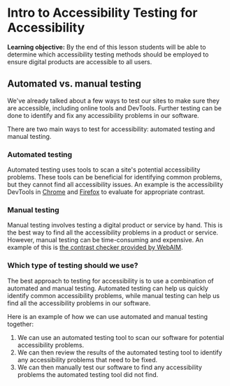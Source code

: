<h1>
  <span class="headline">Intro to Accessibility</span>
  <span class="subhead">Testing for Accessibility</span>
</h1>

**Learning objective:** By the end of this lesson students will be able to determine which accessibility testing methods should be employed to ensure digital products are accessible to all users.

## Automated vs. manual testing

We've already talked about a few ways to test our sites to make sure they are accessible, including online tools and DevTools. Further testing can be done to identify and fix any accessibility problems in our software.

There are two main ways to test for accessibility: automated testing and manual testing.

### Automated testing

Automated testing uses tools to scan a site's potential accessibility problems. These tools can be beneficial for identifying common problems, but they cannot find all accessibility issues. An example is the accessibility DevTools in [Chrome](https://developer.chrome.com/docs/devtools/accessibility/contrast/) and [Firefox](https://firefox-source-docs.mozilla.org/devtools-user/accessibility_inspector/) to evaluate for appropriate contrast.

### Manual testing

Manual testing involves testing a digital product or service by hand. This is the best way to find all the accessibility problems in a product or service. However, manual testing can be time-consuming and expensive. An example of this is [the contrast checker provided by WebAIM](https://webaim.org/resources/contrastchecker/).

### Which type of testing should we use?

The best approach to testing for accessibility is to use a combination of automated and manual testing. Automated testing can help us quickly identify common accessibility problems, while manual testing can help us find all the accessibility problems in our software.

Here is an example of how we can use automated and manual testing together:

1. We can use an automated testing tool to scan our software for potential accessibility problems.
2. We can then review the results of the automated testing tool to identify any accessibility problems that need to be fixed.
3. We can then manually test our software to find any accessibility problems the automated testing tool did not find.
